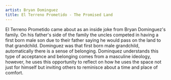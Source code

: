 ```yaml
---
artist: Bryan Dominguez
title: El Terreno Prometido - The Promised Land
---
```

El Terreno Prometido came about as an inside joke from Bryan Dominguez's family. On his father's side of the family the uncles competed in having a first born male son due to their father saying he would pass on the land to that grandchild. Dominguez was that first born male grandchild, automatically there is a sense of belonging. Dominquez understands this type of acceptance and belonging comes from a masculine ideology, however, he uses this opportunity to reflect on how he uses the space not just for himself but inviting others to reminisce about a time and place of comfort.
